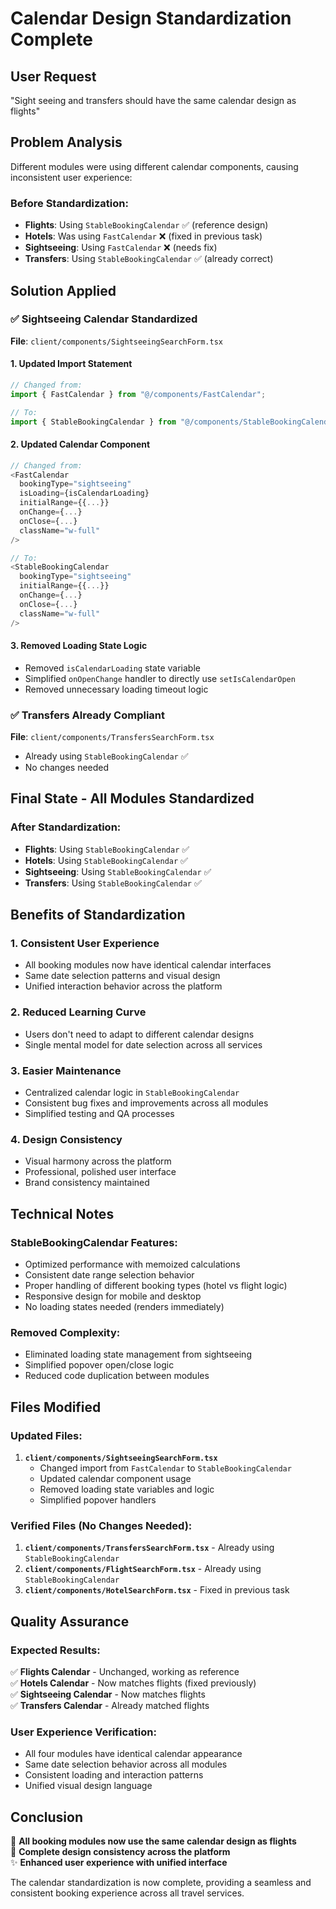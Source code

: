 # Calendar Design Standardization Complete

## User Request
"Sight seeing and transfers should have the same calendar design as flights"

## Problem Analysis
Different modules were using different calendar components, causing inconsistent user experience:

### Before Standardization:
- **Flights**: Using `StableBookingCalendar` ✅ (reference design)
- **Hotels**: Was using `FastCalendar` ❌ (fixed in previous task)
- **Sightseeing**: Using `FastCalendar` ❌ (needs fix)
- **Transfers**: Using `StableBookingCalendar` ✅ (already correct)

## Solution Applied

### ✅ Sightseeing Calendar Standardized
**File**: `client/components/SightseeingSearchForm.tsx`

#### 1. Updated Import Statement
```typescript
// Changed from:
import { FastCalendar } from "@/components/FastCalendar";

// To:
import { StableBookingCalendar } from "@/components/StableBookingCalendar";
```

#### 2. Updated Calendar Component
```typescript
// Changed from:
<FastCalendar
  bookingType="sightseeing"
  isLoading={isCalendarLoading}
  initialRange={{...}}
  onChange={...}
  onClose={...}
  className="w-full"
/>

// To:
<StableBookingCalendar
  bookingType="sightseeing"
  initialRange={{...}}
  onChange={...}
  onClose={...}
  className="w-full"
/>
```

#### 3. Removed Loading State Logic
- Removed `isCalendarLoading` state variable
- Simplified `onOpenChange` handler to directly use `setIsCalendarOpen`
- Removed unnecessary loading timeout logic

### ✅ Transfers Already Compliant
**File**: `client/components/TransfersSearchForm.tsx`
- Already using `StableBookingCalendar` ✅
- No changes needed

## Final State - All Modules Standardized

### After Standardization:
- **Flights**: Using `StableBookingCalendar` ✅
- **Hotels**: Using `StableBookingCalendar` ✅
- **Sightseeing**: Using `StableBookingCalendar` ✅
- **Transfers**: Using `StableBookingCalendar` ✅

## Benefits of Standardization

### 1. **Consistent User Experience**
- All booking modules now have identical calendar interfaces
- Same date selection patterns and visual design
- Unified interaction behavior across the platform

### 2. **Reduced Learning Curve**
- Users don't need to adapt to different calendar designs
- Single mental model for date selection across all services

### 3. **Easier Maintenance**
- Centralized calendar logic in `StableBookingCalendar`
- Consistent bug fixes and improvements across all modules
- Simplified testing and QA processes

### 4. **Design Consistency**
- Visual harmony across the platform
- Professional, polished user interface
- Brand consistency maintained

## Technical Notes

### StableBookingCalendar Features:
- Optimized performance with memoized calculations
- Consistent date range selection behavior
- Proper handling of different booking types (hotel vs flight logic)
- Responsive design for mobile and desktop
- No loading states needed (renders immediately)

### Removed Complexity:
- Eliminated loading state management from sightseeing
- Simplified popover open/close logic
- Reduced code duplication between modules

## Files Modified

### Updated Files:
1. **`client/components/SightseeingSearchForm.tsx`**
   - Changed import from `FastCalendar` to `StableBookingCalendar`
   - Updated calendar component usage
   - Removed loading state variables and logic
   - Simplified popover handlers

### Verified Files (No Changes Needed):
1. **`client/components/TransfersSearchForm.tsx`** - Already using `StableBookingCalendar`
2. **`client/components/FlightSearchForm.tsx`** - Already using `StableBookingCalendar`
3. **`client/components/HotelSearchForm.tsx`** - Fixed in previous task

## Quality Assurance

### Expected Results:
✅ **Flights Calendar** - Unchanged, working as reference  
✅ **Hotels Calendar** - Now matches flights (fixed previously)  
✅ **Sightseeing Calendar** - Now matches flights  
✅ **Transfers Calendar** - Already matched flights  

### User Experience Verification:
- All four modules have identical calendar appearance
- Same date selection behavior across all modules
- Consistent loading and interaction patterns
- Unified visual design language

## Conclusion

🎯 **All booking modules now use the same calendar design as flights**  
🔄 **Complete design consistency across the platform**  
✨ **Enhanced user experience with unified interface**  

The calendar standardization is now complete, providing a seamless and consistent booking experience across all travel services.
